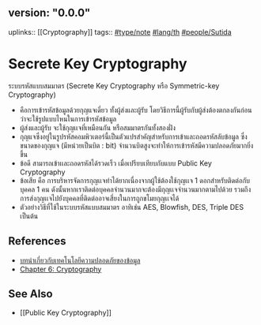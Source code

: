 ## version: "0.0.0"
uplinks:: [[Cryptography]]
tags:: [#type/note](app://obsidian.md/index.html#type/note) [#lang/th](app://obsidian.md/index.html#lang/th) [#people/Sutida](app://obsidian.md/index.html#people/Sutida)

# Secrete Key Cryptography
ระบบรหัสแบบสมมาตร (Secrete Key Cryptography หรือ Symmetric-key Cryptography)
- คือการเข้ารหัสข้อมูลด้วยกุญแจเดี่ยว ทั้งผู้ส่งและผู้รับ โดยวิธีการนี้ผู้รับกับผู้ส่งต้องตกลงกันก่อนว่าจะใช้รูปแบบไหนในการเข้ารหัสข้อมูล
- ผู้ส่งและผู้รับ จะใช้กุญเเจที่เหมือนกัน หรือสมมาตรกันทั้งสองฝั่ง
- กุญแจซึ่งอยู่ในรูปรหัสคอมพิวเตอร์นี้เป็นตัวแปรสำคัญสำหรับการเข้าและถอดรหัสลับข้อมูล ซึ่งขนาดของกุญแจ (มีหน่วยเป็นบิต : bit) จำนวนบิตสูงจะทำให้การเข้ารหัสมีความปลอดภัยมากยิ่งขึ้น
- ข้อดี สามารถเข้าเเละถอดรหัสได้รวดเร็ว เมื่อเปรียบเทียบกับแบบ Public Key Cryptography
- ข้อเสีย คือ การบริหารจัดการกุญเเจทำได้ยากเนื่องจากผู้ใช้ต้องใช้กุญเเจ 1 ดอกสำหรับติดต่อกับบุคคล 1 คน ดังนั้นหากเราติดต่อบุคคลจำนวนมากจะต้องมีกุญเเจจำนวนมากตามไปด้วย รวมถึงการส่งกุญเเจไปยังบุคคลที่ติดต่ออาจเสี่ยงในการถูกขโมยกุญเเจได้
- ตัวอย่างวิธีที่ใช้ในระบบรหัสแบบสมมาตร อาทิเช่น AES, Blowfish, DES, Triple DES เป็นต้น

## References
- [บทนำเกี่ยวกับเทคโนโลยีความปลอดภัยของข้อมูล](https://www.nrca.go.th/content/02-1.html)
- [Chapter 6: Cryptography](https://sites.google.com/site/suxkarsxnkarraksakhwamplxdphay/chapter-6-cryptography)

## See Also
- [[Public Key Cryptography]]
